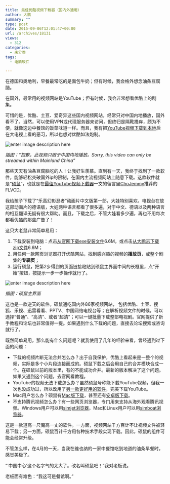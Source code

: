 ```yaml
---
title: 最佳优酷视频下载器（国内外通用）
author: 大鹏
summary: ""
type: post
date: 2015-09-06T12:01:47+00:00
url: /archives/18131
views:
  - 312
categories:
  - 未分类
tags:
  - 电脑软件

---
```

在德国和奥地利，早餐最常吃的是面包牛奶；但有时候，我会格外想念油条豆腐脑。

在国外，最常用的视频网站是YouTube；但有时候，我会非常想看优酷上的剧集。

可惜的是，优酷、土豆、爱奇异这些国内视频网站，经常只对中国内地播放，国外看不了。当然，可以使用VPN或代理服务器来访问，但终归是隔靴搔痒，颇为不便，就像这边中餐馆的饭菜味道一样。而且，我有把[YouTube视频下载到本地][1]后在大电视上看的恶习，所以也想对优酷如法炮制。

![enter image description here][2]

_插图：“抱歉，此视频只限于中国内地播放。Sorry, this video can only be streamed within Mainland China”_

那些天天有油条豆腐脑吃的人！让我好生羡慕。直到有一天，我终于找到了一款软件，能够轻松突破国外ip的限制，在国内主流视频网站上随意下载。这款软件就是“[硕鼠][3]”，也就是在[最佳YouTube视频下载器][1]一文的留言里[ChoJemmy][4]推荐的FLVCD。

我给孩子下载了“乐高幻影忍者”动画片中文版第一部，大娃特别喜欢。电视台在放这部动画片的德语版，大娃两种语言都看了很多遍，对于中文、德语以及两种语言的相互翻译无疑有很大帮助。而且，下载之后，不管大娃看多少遍，再也不用每次都看优酷的那些广告了！

这只大老鼠非常简单易用：

  1. 下载安装到电脑：点击[从官网下载exe安装文件][5]6&#46;6M，或点击[从大鹏志下载zip文件][6]6&#46;6M；
  2. 用任何一款网页浏览器打开优酷网站，找到感兴趣的视频的**播放页**，或整个剧集的**专辑页**；
  3. 运行硕鼠，把第2步得到的页面链接粘贴到硕鼠主界面中间的长框里，点“开始”按钮，按提示一步一步操作就行了。

![enter image description here][7]

_插图：硕鼠主界面_

这也是一款逆天的软件。硕鼠通吃国内外86家视频网站， 包括优酷、土豆、搜狐、乐视、迅雷看看、PPTV、中国网络电视台等；在解析视频文件的时候，可以选择“普通”、“高清”、或者“超清”；可以一键批量下载整部电视剧。官网提供了新手教程和论坛也非常值得一提。如果遇到什么下载的问题，直接去论坛搜索或咨询就行了。

既然简单易用，那么能有什么问题呢？就我使用了几年的经验来看，曾经遇到过下面的问题：

  * 下载的视频片断无法合并怎么办？出于自我保护，优酷上看起来是一整个的视频，实际是多个小片段连接而成的。硕鼠下载之后会用自己的合并模块合成一个。在硕鼠以前的版本里，有的不能成功合并。最新的版本解决了这个问题。如果又遇到这个问题，去官网看教程。
  * YouTube的视频无法下载怎么办？虽然硕鼠号称能下载YouTube视频，但我一次也没成功过，所以改用了[另一款更好用的软件][8]，完美下载YouTube。
  * Mac用户怎么办？硕鼠有[Mac版下载][9]，甚至还有[安卓版下载][10]。
  * 不支持腾讯视频怎么办？有一些网页浏览器，专门用来支持从海外观看腾讯视频。Windows用户可以用[simjet浏览器][11]，Mac和Linux用户可以用[simboat浏览器][12]。

这是一款道高一尺魔高一丈的软件。一方面，视频网站千方百计不让视频文件被轻易下载；另一方面，硕鼠百计千方用各种技术手段实现下载。因此，硕鼠的组件可能会经常升级。

不管怎么样，在4月的一天，当我在维也纳的一家中餐馆吃到地道的油条早餐时，感觉美极了。

“&#8217;中国中心&#8217;这个名字气的太大了。改名叫硕鼠吧！”我对老板说。

老板面有难色：“我这可是餐馆啊。”

 [1]: http://dapengde.com/archives/18115
 [2]: http://www.slimbrowser.net/cn/images/blocked-by-youku.jpg
 [3]: http://www.flvcd.com/
 [4]: https://chojemmy.wordpress.com
 [5]: http://download.flvcd.com/setup/bigrats_setup_0.4.7.9.exe
 [6]: https://onedrive.live.com/redir?resid=9EC17CB6B9D1647D!1289&authkey=!AF3sU1-rgMXUkzM&ithint=file,zip
 [7]: http://www.doudouxitong.com/uploads/allimg/150204/1-150204142913636.jpg
 [8]: %28http://dapengde.com/archives/18115
 [9]: http://download.flvcd.com/mac/flvcd_bigrats_mac0521.zip
 [10]: http://m.flvcd.com/
 [11]: http://www.slimjet.com/cn/
 [12]: http://www.slimboat.com/cn/
